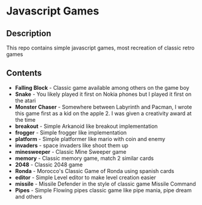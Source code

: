 # Javascript Games

## Description
This repo contains simple javascript games, most recreation of classic retro games

## Contents
- **Falling Block** - Classic game available among others on the game boy
- **Snake** - You likely played it first on Nokia phones but I played it first on the atari
- **Monster Chaser** - Somewhere between Labyrinth and Pacman, I wrote this game first as a kid on the apple 2. I was given a creativity award at the time
- **breakout** - Simple Arkanoid like breakout implementation
- **frogger** - Simple frogger like implementation
- **platform** - Simple platformer like mario with coin and enemy
- **invaders** - space invaders like shoot them up
- **minesweeper** - Classic Mine Sweeper game
- **memory** - Classic memory game, match 2 similar cards
- **2048** - Classic 2048 game
- **Ronda** - Morocco's Classic Game of Ronda using spanish cards
- **editor** - Simple Level editor to make level creation easier
- **missile** - Missile Defender in the style of classic game Missile Command
- **Pipes** - Simple Flowing pipes classic game like pipe mania, pipe dream and others
